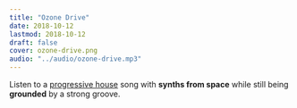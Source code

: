 ```yaml
---
title: "Ozone Drive"
date: 2018-10-12
lastmod: 2018-10-12
draft: false
cover: ozone-drive.png
audio: "../audio/ozone-drive.mp3"
---
```


Listen to a [progressive house](https://en.wikipedia.org/wiki/Progressive_house) song with 
**synths from space** while still being **grounded** by a strong groove.

